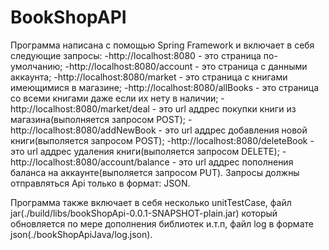 # BookShopAPI
Программа написана с помощью Spring Framework и включает в себя следующие запросы:
-http://localhost:8080 - это страница по-умолчанию;
-http://localhost:8080/account - это страница с данными аккаунта;
-http://localhost:8080/market - это страница с книгами имеющимися в магазине;
-http://localhost:8080/allBooks - это страница со всеми книгами даже если их нету в наличии;
-http://localhost:8080/market/deal - это url аддрес покупки книги из магазина(выполняется запросом POST);
-http://localhost:8080/addNewBook - это url аддрес добавления новой книги(выполяется запросом POST);
-http://localhost:8080/deleteBook - это url аддрес удаления книги(выполяется запросом DELETE);
-http://localhost:8080/account/balance - это url аддрес пополнения баланса на аккаунте(выполяется запросом PUT).
Запросы должны отправляться Api только в формат: JSON.

Программа также включает в себя несколько unitTestCase, файл jar(./build/libs/bookShopApi-0.0.1-SNAPSHOT-plain.jar)
который обновляется по мере дополнения библиотек и.т.п, файл log в формате json(./bookShopApiJava/log.json).
